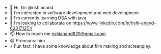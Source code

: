 - 👋 Hi, I’m @rishianand
- 👀 I’m interested in software development and web development
- 🌱 I’m currently learning DSA with java
- 💞️ I’m looking to collaborate on https://www.linkedin.com/in/rishi-anand-623171251/
- 📫 How to reach me rishianand629@gmail.com
- 😄 Pronouns: him
- ⚡ Fun fact: i have some knowledge about film making and screenplay.

<!---
rishiucer/rishiucer is a ✨ special ✨ repository because its `README.md` (this file) appears on your GitHub profile.
You can click the Preview link to take a look at your changes.
--->
